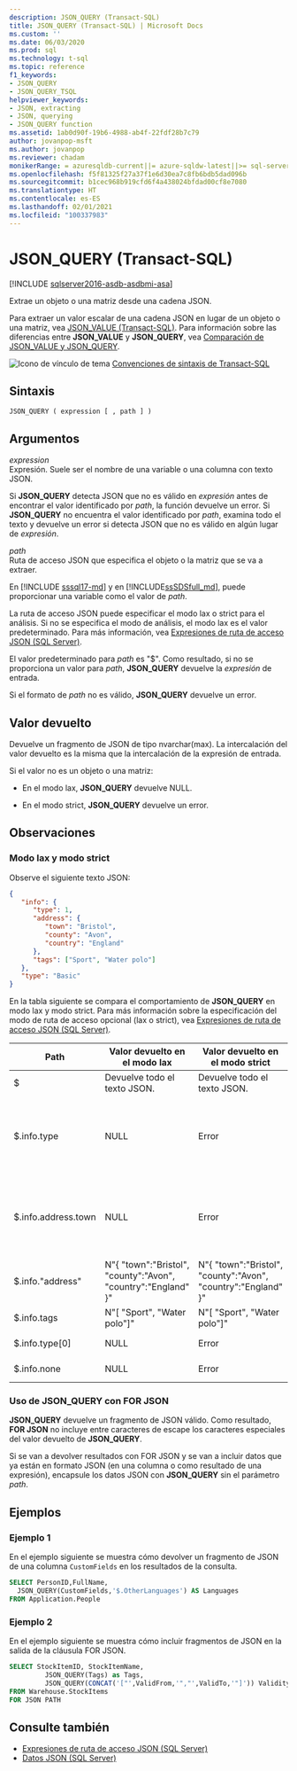 ```yaml
---
description: JSON_QUERY (Transact-SQL)
title: JSON_QUERY (Transact-SQL) | Microsoft Docs
ms.custom: ''
ms.date: 06/03/2020
ms.prod: sql
ms.technology: t-sql
ms.topic: reference
f1_keywords:
- JSON_QUERY
- JSON_QUERY_TSQL
helpviewer_keywords:
- JSON, extracting
- JSON, querying
- JSON_QUERY function
ms.assetid: 1ab0d90f-19b6-4988-ab4f-22fdf28b7c79
author: jovanpop-msft
ms.author: jovanpop
ms.reviewer: chadam
monikerRange: = azuresqldb-current||= azure-sqldw-latest||>= sql-server-2016||>= sql-server-linux-2017
ms.openlocfilehash: f5f81325f27a37f1e6d30ea7c8fb6bdb5dad096b
ms.sourcegitcommit: b1cec968b919cfd6f4a438024bfdad00cf8e7080
ms.translationtype: HT
ms.contentlocale: es-ES
ms.lasthandoff: 02/01/2021
ms.locfileid: "100337983"
---
```

# <a name="json_query-transact-sql"></a>JSON_QUERY (Transact-SQL)

[!INCLUDE [sqlserver2016-asdb-asdbmi-asa](../../includes/applies-to-version/sqlserver2016-asdb-asdbmi-asa.md)]

 Extrae un objeto o una matriz desde una cadena JSON.  
  
 Para extraer un valor escalar de una cadena JSON en lugar de un objeto o una matriz, vea [JSON_VALUE &#40;Transact-SQL&#41;](../../t-sql/functions/json-value-transact-sql.md). Para información sobre las diferencias entre **JSON_VALUE** y **JSON_QUERY**, vea [Comparación de JSON_VALUE y JSON_QUERY](../../relational-databases/json/validate-query-and-change-json-data-with-built-in-functions-sql-server.md#JSONCompare).  
  
 ![Icono de vínculo de tema](../../database-engine/configure-windows/media/topic-link.gif "Icono de vínculo de tema") [Convenciones de sintaxis de Transact-SQL](../../t-sql/language-elements/transact-sql-syntax-conventions-transact-sql.md)  
  
## <a name="syntax"></a>Sintaxis  
  
```syntaxsql
JSON_QUERY ( expression [ , path ] )  
```  
  
## <a name="arguments"></a>Argumentos

 *expression*  
 Expresión. Suele ser el nombre de una variable o una columna con texto JSON.  
  
 Si **JSON_QUERY** detecta JSON que no es válido en *expresión* antes de encontrar el valor identificado por *path*, la función devuelve un error. Si **JSON_QUERY** no encuentra el valor identificado por *path*, examina todo el texto y devuelve un error si detecta JSON que no es válido en algún lugar de *expresión*.  
  
 *path*  
 Ruta de acceso JSON que especifica el objeto o la matriz que se va a extraer.

En [!INCLUDE [sssql17-md](../../includes/sssql17-md.md)] y en [!INCLUDE[ssSDSfull_md](../../includes/sssdsfull-md.md)], puede proporcionar una variable como el valor de *path*.

La ruta de acceso JSON puede especificar el modo lax o strict para el análisis. Si no se especifica el modo de análisis, el modo lax es el valor predeterminado. Para más información, vea [Expresiones de ruta de acceso JSON &#40;SQL Server&#41;](../../relational-databases/json/json-path-expressions-sql-server.md).  

El valor predeterminado para *path* es "$". Como resultado, si no se proporciona un valor para *path*, **JSON_QUERY** devuelve la *expresión* de entrada.

Si el formato de *path* no es válido, **JSON_QUERY** devuelve un error.  
  
## <a name="return-value"></a>Valor devuelto

 Devuelve un fragmento de JSON de tipo nvarchar(max). La intercalación del valor devuelto es la misma que la intercalación de la expresión de entrada.  
  
 Si el valor no es un objeto o una matriz:  
  
- En el modo lax, **JSON_QUERY** devuelve NULL.  
  
- En el modo strict, **JSON_QUERY** devuelve un error.  
  
## <a name="remarks"></a>Observaciones  

### <a name="lax-mode-and-strict-mode"></a>Modo lax y modo strict

 Observe el siguiente texto JSON:  
  
```json  
{
   "info": {
      "type": 1,
      "address": {
         "town": "Bristol",
         "county": "Avon",
         "country": "England"
      },
      "tags": ["Sport", "Water polo"]
   },
   "type": "Basic"
} 
```  
  
 En la tabla siguiente se compara el comportamiento de **JSON_QUERY** en modo lax y modo strict. Para más información sobre la especificación del modo de ruta de acceso opcional (lax o strict), vea [Expresiones de ruta de acceso JSON &#40;SQL Server&#41;](../../relational-databases/json/json-path-expressions-sql-server.md).  
  
|Path|Valor devuelto en el modo lax|Valor devuelto en el modo strict|Más información|  
|----------|------------------------------|---------------------------------|---------------|  
|$|Devuelve todo el texto JSON.|Devuelve todo el texto JSON.|N/a|  
|$.info.type|NULL|Error|No es un objeto o una matriz.<br /><br /> Use **JSON_VALUE** en su lugar.|  
|$.info.address.town|NULL|Error|No es un objeto o una matriz.<br /><br /> Use **JSON_VALUE** en su lugar.|  
|$.info."address"|N"{ "town":"Bristol", "county":"Avon", "country":"England" }"|N"{ "town":"Bristol", "county":"Avon", "country":"England" }"|N/a|  
|$.info.tags|N"[ "Sport", "Water polo"]"|N"[ "Sport", "Water polo"]"|N/a|  
|$.info.type[0]|NULL|Error|No es una matriz.|  
|$.info.none|NULL|Error|La propiedad no existe.|  

### <a name="using-json_query-with-for-json"></a>Uso de JSON_QUERY con FOR JSON

**JSON_QUERY** devuelve un fragmento de JSON válido. Como resultado, **FOR JSON** no incluye entre caracteres de escape los caracteres especiales del valor devuelto de **JSON_QUERY**.

Si se van a devolver resultados con FOR JSON y se van a incluir datos que ya están en formato JSON (en una columna o como resultado de una expresión), encapsule los datos JSON con **JSON_QUERY** sin el parámetro *path*.

## <a name="examples"></a>Ejemplos  
  
### <a name="example-1"></a>Ejemplo 1

 En el ejemplo siguiente se muestra cómo devolver un fragmento de JSON de una columna `CustomFields` en los resultados de la consulta.  
  
```sql  
SELECT PersonID,FullName,
  JSON_QUERY(CustomFields,'$.OtherLanguages') AS Languages
FROM Application.People
```  
  
### <a name="example-2"></a>Ejemplo 2

En el ejemplo siguiente se muestra cómo incluir fragmentos de JSON en la salida de la cláusula FOR JSON.  
  
```sql  
SELECT StockItemID, StockItemName,
         JSON_QUERY(Tags) as Tags,
         JSON_QUERY(CONCAT('["',ValidFrom,'","',ValidTo,'"]')) ValidityPeriod
FROM Warehouse.StockItems
FOR JSON PATH
```  
  
## <a name="see-also"></a>Consulte también

- [Expresiones de ruta de acceso JSON &#40;SQL Server&#41;](../../relational-databases/json/json-path-expressions-sql-server.md)   
- [Datos JSON &#40;SQL Server&#41;](../../relational-databases/json/json-data-sql-server.md)  
